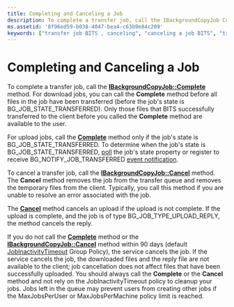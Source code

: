 ```yaml
---
title: Completing and Canceling a Job
description: To complete a transfer job, call the IBackgroundCopyJob Complete method.
ms.assetid: '8f96ed59-b038-4047-bea4-c63b9e84c209'
keywords: ["transfer job BITS , canceling", "canceling a job BITS", "transfer job BITS , completing", "completing a job BITS"]
---
```


# Completing and Canceling a Job

To complete a transfer job, call the [**IBackgroundCopyJob::Complete**](ibackgroundcopyjob-complete.md) method. For download jobs, you can call the **Complete** method before all files in the job have been transferred (before the job's state is BG\_JOB\_STATE\_TRANSFERRED). Only those files that BITS successfully transferred to the client before you called the **Complete** method are available to the user.

For upload jobs, call the [**Complete**](ibackgroundcopyjob-complete.md) method only if the job's state is BG\_JOB\_STATE\_TRANSFERRED. To determine when the job's state is BG\_JOB\_STATE\_TRANSFERRED, [poll](polling-for-the-status-of-the-job.md) the job's state property or register to receive BG\_NOTIFY\_JOB\_TRANSFERRED [event notification](registering-a-com-callback.md).

To cancel a transfer job, call the [**IBackgroundCopyJob::Cancel**](ibackgroundcopyjob-cancel.md) method. The **Cancel** method removes the job from the transfer queue and removes the temporary files from the client. Typically, you call this method if you are unable to resolve an error associated with the job.

The [**Cancel**](ibackgroundcopyjob-cancel.md) method cancels an upload if the upload is not complete. If the upload is complete, and the job is of type BG\_JOB\_TYPE\_UPLOAD\_REPLY, the method cancels the reply.

If you do not call the [**Complete**](ibackgroundcopyjob-complete.md) method or the [**IBackgroundCopyJob::Cancel**](ibackgroundcopyjob-cancel.md) method within 90 days (default [JobInactivityTimeout](group-policies.md) Group Policy), the service cancels the job. If the service cancels the job, the downloaded files and the reply file are not available to the client; job cancellation does not affect files that have been successfully uploaded. You should always call the **Complete** or the **Cancel** method and not rely on the JobInactivityTimeout policy to cleanup your jobs. Jobs left in the queue may prevent users from creating other jobs if the MaxJobsPerUser or MaxJobsPerMachine policy limit is reached.

 

 




